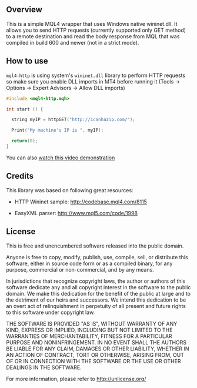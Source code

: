 Overview
--------

This is a simple MQL4 wrapper that uses Windows native wininet.dll. It allows
you to send HTTP requests (currently supported only GET method) to a remote
destination and read the body response from MQL that was compiled in build 600
and newer (not in a strict mode).

How to use
----------

`mql4-http` is using system's `wininet.dll` library to perform HTTP requests
so make sure you enable DLL imports in MT4 before running it (Tools ->
Options -> Expert Advisors -> Allow DLL imports)

```c
#include <mql4-http.mqh>

int start () {

  string myIP = httpGET("http://icanhazip.com/");

  Print("My machine's IP is ", myIP);

  return(0);
}
```

You can also [watch this video demonstration](http://screencast.com/t/UVMAlgCjJ2)

Credits
-------

This library was based on following great resources:

- HTTP Wininet sample: http://codebase.mql4.com/8115

- EasyXML parser: http://www.mql5.com/code/1998

License
-------

This is free and unencumbered software released into the public domain.

Anyone is free to copy, modify, publish, use, compile, sell, or
distribute this software, either in source code form or as a compiled
binary, for any purpose, commercial or non-commercial, and by any
means.

In jurisdictions that recognize copyright laws, the author or authors
of this software dedicate any and all copyright interest in the
software to the public domain. We make this dedication for the benefit
of the public at large and to the detriment of our heirs and
successors. We intend this dedication to be an overt act of
relinquishment in perpetuity of all present and future rights to this
software under copyright law.

THE SOFTWARE IS PROVIDED "AS IS", WITHOUT WARRANTY OF ANY KIND,
EXPRESS OR IMPLIED, INCLUDING BUT NOT LIMITED TO THE WARRANTIES OF
MERCHANTABILITY, FITNESS FOR A PARTICULAR PURPOSE AND NONINFRINGEMENT.
IN NO EVENT SHALL THE AUTHORS BE LIABLE FOR ANY CLAIM, DAMAGES OR
OTHER LIABILITY, WHETHER IN AN ACTION OF CONTRACT, TORT OR OTHERWISE,
ARISING FROM, OUT OF OR IN CONNECTION WITH THE SOFTWARE OR THE USE OR
OTHER DEALINGS IN THE SOFTWARE.

For more information, please refer to [<http://unlicense.org/>](http://unlicense.org)
